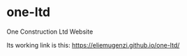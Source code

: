 # one-ltd
One Construction Ltd Website

Its working link is this: https://eliemugenzi.github.io/one-ltd/

